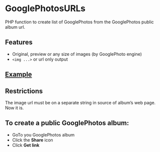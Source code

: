 # GooglePhotosURLs  
PHP function to create list of GooglePhotos from the GooglePhotos public album url.  
## Features
* Original, preview or any size of images (by GooglePhoto engine)
* `<img ...>` or url only output
## [Example](https://vladimirkalachikhin.github.io/GooglePhotosURLs/)
## Restrictions
The image url must be on a separate string in source of album’s web page. Now it is.
## To create a public GooglePhotos album:
- GoTo you GooglePhotos album
- Click the **Share** icon
- Click **Get link**